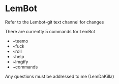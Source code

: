 # LemBot

Refer to the Lembot-git text channel for changes

There are currently 5 commands for LemBot
  - ~teemo
  - ~fuck
  - ~roll
  - ~help
  - ~lmgtfy 
  -	~commands
  
Any questions must be addressed to me (LemDaKilla)
